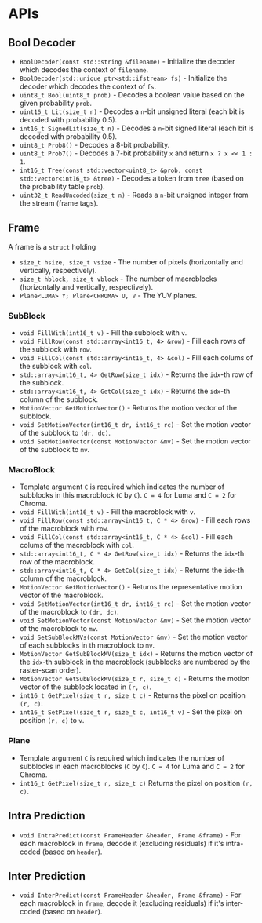 # APIs #

## Bool Decoder ##
* `BoolDecoder(const std::string &filename)` - Initialize the decoder which decodes the context of `filename`.
* `BoolDecoder(std::unique_ptr<std::ifstream> fs)` - Initialize the decoder which decodes the context of `fs`.
* `uint8_t Bool(uint8_t prob)` - Decodes a boolean value based on the given probability `prob`.
* `uint16_t Lit(size_t n)` - Decodes a `n`-bit unsigned literal (each bit is decoded with probability 0.5).
* `int16_t SignedLit(size_t n)` - Decodes a `n`-bit signed literal (each bit is decoded with probability 0.5).
* `uint8_t Prob8()` - Decodes a 8-bit probability.
* `uint8_t Prob7()` - Decodes a 7-bit probability `x` and return `x ? x << 1 : 1`.
* `int16_t Tree(const std::vector<uint8_t> &prob, const std::vector<int16_t> &tree)` - Decodes a token from `tree` (based on the probability table `prob`).
* `uint32_t ReadUncoded(size_t n)` - Reads a `n`-bit unsigned integer from the stream (frame tags).

## Frame ##
A frame is a `struct` holding 
* `size_t hsize, size_t vsize` - The number of pixels (horizontally and vertically, respectively).
* `size_t hblock, size_t vblock` - The number of macroblocks (horizontally and vertically, respectively).
* `Plane<LUMA> Y; Plane<CHROMA> U, V` - The YUV planes.

### SubBlock ###
* `void FillWith(int16_t v)` - Fill the subblock with `v`.
* `void FillRow(const std::array<int16_t, 4> &row)` - Fill each rows of the subblock with `row`.
* `void FillCol(const std::array<int16_t, 4> &col)` - Fill each colums of the subblock with `col`.
* `std::array<int16_t, 4> GetRow(size_t idx)` - Returns the `idx`-th row of the subblock.
* `std::array<int16_t, 4> GetCol(size_t idx)` - Returns the `idx`-th column of the subblock.
* `MotionVector GetMotionVector()` - Returns the motion vector of the subblock.
* `void SetMotionVector(int16_t dr, int16_t rc)` - Set the motion vector of the subblock to `(dr, dc)`.
* `void SetMotionVector(const MotionVector &mv)` - Set the motion vector of the subblock to `mv`.

### MacroBlock ###
* Template argument `C` is required which indicates the number of subblocks in this macroblock (`C` by `C`). `C = 4` for Luma and `C = 2` for Chroma.
* `void FillWith(int16_t v)` - Fill the macroblock with `v`.
* `void FillRow(const std::array<int16_t, C * 4> &row)` - Fill each rows of the macroblock with `row`.
* `void FillCol(const std::array<int16_t, C * 4> &col)` - Fill each colums of the macroblock with `col`.
* `std::array<int16_t, C * 4> GetRow(size_t idx)` - Returns the `idx`-th row of the macroblock.
* `std::array<int16_t, C * 4> GetCol(size_t idx)` - Returns the `idx`-th column of the macroblock.
* `MotionVector GetMotionVector()` - Returns the representative motion vector of the macroblock.
* `void SetMotionVector(int16_t dr, int16_t rc)` - Set the motion vector of the macroblock to `(dr, dc)`.
* `void SetMotionVector(const MotionVector &mv)` - Set the motion vector of the macroblock to `mv`.
* `void SetSubBlockMVs(const MotionVector &mv)` - Set the motion vector of each subblocks in th macroblock to `mv`.
* `MotionVector GetSubBlockMV(size_t idx)` - Returns the motion vector of the `idx`-th subblock in the macroblock (subblocks are numbered by the raster-scan order).
* `MotionVector GetSubBlockMV(size_t r, size_t c)` - Returns the motion vector of the subblock located in `(r, c)`.
* `int16_t GetPixel(size_t r, size_t c)` - Returns the pixel on position `(r, c)`.
* `int16_t SetPixel(size_t r, size_t c, int16_t v)` - Set the pixel on position `(r, c)` to `v`.

### Plane ### 
* Template argument `C` is required which indicates the number of subblocks in each macroblocks (`C` by `C`). `C = 4` for Luma and `C = 2` for Chroma.
* `int16_t GetPixel(size_t r, size_t c)` Returns the pixel on position `(r, c)`.


## Intra Prediction ## 
* `void IntraPredict(const FrameHeader &header, Frame &frame)` - For each macroblock in `frame`, decode it (excluding residuals) if it's intra-coded (based on `header`).

## Inter Prediction ##
* `void InterPredict(const FrameHeader &header, Frame &frame)` - For each macroblock in `frame`, decode it (excluding residuals) if it's inter-coded (based on `header`).
